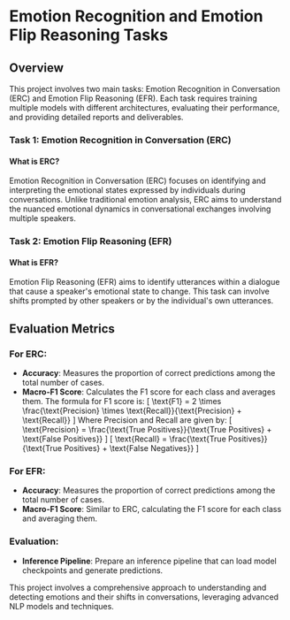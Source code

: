 # Emotion Recognition and Emotion Flip Reasoning Tasks

## Overview

This project involves two main tasks: Emotion Recognition in Conversation (ERC) and Emotion Flip Reasoning (EFR). Each task requires training multiple models with different architectures, evaluating their performance, and providing detailed reports and deliverables.

### Task 1: Emotion Recognition in Conversation (ERC)

#### What is ERC?
Emotion Recognition in Conversation (ERC) focuses on identifying and interpreting the emotional states expressed by individuals during conversations. Unlike traditional emotion analysis, ERC aims to understand the nuanced emotional dynamics in conversational exchanges involving multiple speakers.

### Task 2: Emotion Flip Reasoning (EFR)

#### What is EFR?
Emotion Flip Reasoning (EFR) aims to identify utterances within a dialogue that cause a speaker's emotional state to change. This task can involve shifts prompted by other speakers or by the individual's own utterances.

## Evaluation Metrics

### For ERC:
- **Accuracy**: Measures the proportion of correct predictions among the total number of cases.
- **Macro-F1 Score**: Calculates the F1 score for each class and averages them. The formula for F1 score is:
  \[
  \text{F1} = 2 \times \frac{\text{Precision} \times \text{Recall}}{\text{Precision} + \text{Recall}}
  \]
  Where Precision and Recall are given by:
  \[
  \text{Precision} = \frac{\text{True Positives}}{\text{True Positives} + \text{False Positives}}
  \]
  \[
  \text{Recall} = \frac{\text{True Positives}}{\text{True Positives} + \text{False Negatives}}
  \]

### For EFR:
- **Accuracy**: Measures the proportion of correct predictions among the total number of cases.
- **Macro-F1 Score**: Similar to ERC, calculating the F1 score for each class and averaging them.

### Evaluation:
- **Inference Pipeline**: Prepare an inference pipeline that can load model checkpoints and generate predictions.

This project involves a comprehensive approach to understanding and detecting emotions and their shifts in conversations, leveraging advanced NLP models and techniques.
